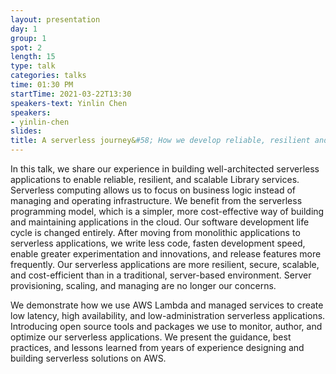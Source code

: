 ```yaml
---
layout: presentation
day: 1
group: 1
spot: 2
length: 15
type: talk
categories: talks
time: 01:30 PM
startTime: 2021-03-22T13:30
speakers-text: Yinlin Chen
speakers:
- yinlin-chen
slides: 
title: A serverless journey&#58; How we develop reliable, resilient and scalable Library services
---
```

<p>In this talk, we share our experience in building well-architected serverless applications to enable reliable, resilient, and scalable Library services. Serverless computing allows us to focus on business logic instead of managing and operating infrastructure. We benefit from the serverless programming model, which is a simpler, more cost-effective way of building and maintaining applications in the cloud. Our software development life cycle is changed entirely. After moving from monolithic applications to serverless applications, we write less code, fasten development speed, enable greater experimentation and innovations, and release features more frequently. Our serverless applications are more resilient, secure, scalable, and cost-efficient than in a traditional, server-based environment. Server provisioning, scaling, and managing are no longer our concerns.</p><p></p><p>We demonstrate how we use AWS Lambda and managed services to create low latency, high availability, and low-administration serverless applications. Introducing open source tools and packages we use to monitor, author, and optimize our serverless applications. We present the guidance, best practices, and lessons learned from years of experience designing and building serverless solutions on AWS.</p>